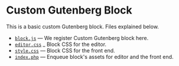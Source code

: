 # Custom Gutenberg Block

This is a basic custom Gutenberg block. Files explained below.

- [`block.js`](https://github.com/ahmadawais/Gutenberg-Boilerplate/blob/master/block/immutable/block.js) — We register Custom Gutenberg block here.
- [`editor.css`](https://github.com/ahmadawais/Gutenberg-Boilerplate/blob/master/block/immutable/editor.css) _ Block CSS for the editor.
- [`style.css`](https://github.com/ahmadawais/Gutenberg-Boilerplate/blob/master/block/immutable/style.css) — Block CSS for the front end.
- [`index.php`](https://github.com/ahmadawais/Gutenberg-Boilerplate/blob/master/block/immutable/index.php) — Enqueue block's assets for editor and the front end.

